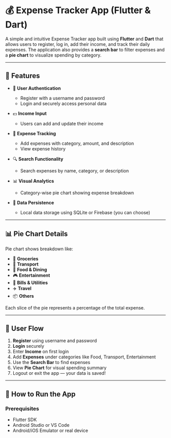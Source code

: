 # 💰 Expense Tracker App (Flutter & Dart)

A simple and intuitive Expense Tracker app built using **Flutter** and **Dart** that allows users to register, log in, add their income, and track their daily expenses. The application also provides a **search bar** to filter expenses and a **pie chart** to visualize spending by category.

---

## 📱 Features

- 🔐 **User Authentication**
  - Register with a username and password
  - Login and securely access personal data

- 💵 **Income Input**
  - Users can add and update their income

- 🧾 **Expense Tracking**
  - Add expenses with category, amount, and description
  - View expense history

- 🔍 **Search Functionality**
  - Search expenses by name, category, or description

- 📊 **Visual Analytics**
  - Category-wise pie chart showing expense breakdown

- 💾 **Data Persistence**
  - Local data storage using SQLite or Firebase (you can choose)

---


## 📊 Pie Chart Details

Pie chart shows breakdown like:

- 🛒 **Groceries**
- 🚕 **Transport**
- 🍔 **Food & Dining**
- 🎮 **Entertainment**
- 🧾 **Bills & Utilities**
- ✈️ **Travel**
- 📦 **Others**

Each slice of the pie represents a percentage of the total expense.

---

## 🔐 User Flow

1. **Register** using username and password  
2. **Login** securely  
3. Enter **Income** on first login  
4. Add **Expenses** under categories like Food, Transport, Entertainment  
5. Use the **Search Bar** to find expenses  
6. View **Pie Chart** for visual spending summary  
7. Logout or exit the app — your data is saved!

---

## 🚀 How to Run the App

### Prerequisites

- Flutter SDK
- Android Studio or VS Code
- Android/iOS Emulator or real device
